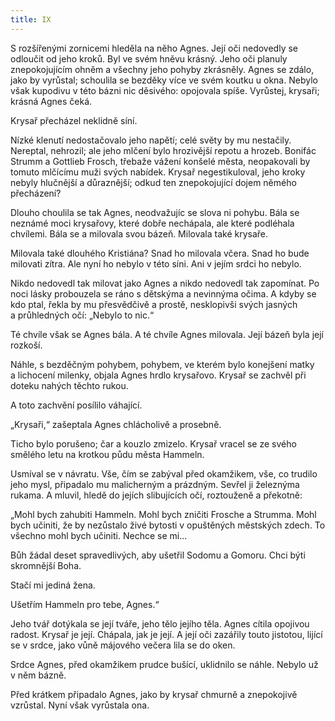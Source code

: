 ```yaml
---
title: IX
---
```


  

S rozšířenými zornicemi hleděla na něho Agnes. Její oči nedovedly se odloučit od jeho kroků. Byl ve svém hněvu krásný. Jeho oči planuly znepokojujícím ohněm a všechny jeho pohyby zkrásněly. Agnes se zdálo, jako by vyrůstal; schoulila se bezděky více ve svém koutku u okna. Nebylo však kupodivu v této bázni nic děsivého: opojovala spíše. Vyrůstej, krysaři; krásná Agnes čeká.

Krysař přecházel neklidně síní.

Nízké klenutí nedostačovalo jeho napětí; celé světy by mu nestačily. Nereptal, nehrozil; ale jeho mlčení bylo hrozivější repotu a hrozeb. Bonifác Strumm a Gottlieb Frosch, třebaže vážení konšelé města, neopakovali by tomuto mlčícímu muži svých nabídek. Krysař negestikuloval, jeho kroky nebyly hlučnější a důraznější; odkud ten znepokojující dojem němého přecházení?

Dlouho choulila se tak Agnes, neodvažujíc se slova ni pohybu. Bála se neznámé moci krysařovy, které dobře nechápala, ale které podléhala chvílemi. Bála se a milovala svou bázeň. Milovala také krysaře.

Milovala také dlouhého Kristiána? Snad ho milovala včera. Snad ho bude milovati zítra. Ale nyní ho nebylo v této síni. Ani v jejím srdci ho nebylo.

Nikdo nedovedl tak milovat jako Agnes a nikdo nedovedl tak zapomínat. Po noci lásky probouzela se ráno s dětskýma a nevinnýma očima. A kdyby se kdo ptal, řekla by mu přesvědčivě a prostě, nesklopivši svých jasných a průhledných očí: „Nebylo to nic.“

Té chvíle však se Agnes bála. A té chvíle Agnes milovala. Její bázeň byla její rozkoší.

Náhle, s bezděčným pohybem, pohybem, ve kterém bylo konejšení matky a lichocení milenky, objala Agnes hrdlo krysařovo. Krysař se zachvěl při doteku nahých těchto rukou.

A toto zachvění posílilo váhající.

„Krysaři,“ zašeptala Agnes chlácholivě a prosebně.

Ticho bylo porušeno; čar a kouzlo zmizelo. Krysař vracel se ze svého smělého letu na krotkou půdu města Hammeln.

Usmíval se v návratu. Vše, čím se zabýval před okamžikem, vše, co trudilo jeho mysl, připadalo mu malicherným a prázdným. Sevřel ji železnýma rukama. A mluvil, hledě do jejích slibujících očí, roztouženě a překotně:

„Mohl bych zahubiti Hammeln. Mohl bych zničiti Frosche a Strum­ma. Mohl bych učiniti, že by nezůstalo živé bytosti v opuštěných městských zdech. To všechno mohl bych učiniti. Nechce se mi…

Bůh žádal deset spravedlivých, aby ušetřil Sodomu a Gomoru. Chci býti skromnější Boha.

Stačí mi jediná žena.

Ušetřím Hammeln pro tebe, Agnes.“

Jeho tvář dotýkala se její tváře, jeho tělo jejího těla. Agnes cítila opojivou radost. Krysař je její. Chápala, jak je její. A její oči zazářily touto jistotou, lijící se v srdce, jako vůně májového večera lila se do oken.

Srdce Agnes, před okamžikem prudce bušící, uklidnilo se náhle. Nebylo už v něm bázně.

Před krátkem připadalo Agnes, jako by krysař chmurně a znepokojivě vzrůstal. Nyní však vyrůstala ona.
